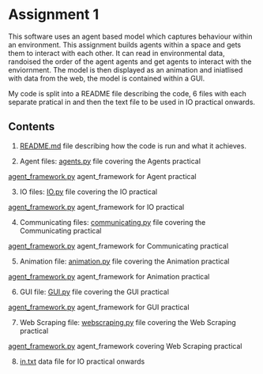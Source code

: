 # Assignment 1

This software uses an agent based model which captures behaviour within an environment. This assignment builds agents within a space and gets them to interact with each other. It can read in environmental data, randoised the order of the agent agents and get agents to interact with the enviornment. The model is then displayed as an animation and iniatlised with data from the web, the model is contained within a GUI.

My code is split into a README file describing the code, 6 files with each separate pratical in and then the text file to be used in IO practical onwards.

## Contents
1) [README.md](https://github.com/eleanorb19/eleanorb19.github.io/blob/9ed51c68548a72690a9d999dea4a3904df87840b/README.md) file describing how the code is run and what it achieves. 

2) Agent files: [agents.py](https://github.com/eleanorb19/eleanorb19.github.io/blob/62231a945345df19619f43a9e16b0bb8b447d958/agents.py) file covering the Agents practical

[agent_framework.py](https://github.com/eleanorb19/eleanorb19.github.io/blob/62231a945345df19619f43a9e16b0bb8b447d958/Agent/agents_framework.py) agent_framework for Agent practical

3) IO files: [IO.py](https://github.com/eleanorb19/eleanorb19.github.io/blob/62231a945345df19619f43a9e16b0bb8b447d958/IO/IO.py) file covering the IO practical

[agent_framework.py](https://github.com/eleanorb19/eleanorb19.github.io/blob/62231a945345df19619f43a9e16b0bb8b447d958/IO/agent_framework.py) agent_framework for IO practical

4) Communicating files: [communicating.py](https://github.com/eleanorb19/eleanorb19.github.io/blob/62231a945345df19619f43a9e16b0bb8b447d958/Communicating/communicating.py) file covering the Communicating practical

[agent_framework.py](https://github.com/eleanorb19/eleanorb19.github.io/blob/62231a945345df19619f43a9e16b0bb8b447d958/Communicating/agent_framework.py) agent_framework for Communicating practical

5) Animation file: [animation.py](https://github.com/eleanorb19/eleanorb19.github.io/blob/62231a945345df19619f43a9e16b0bb8b447d958/animation/animation.py) file covering the Animation practical

[agent_framework.py](https://github.com/eleanorb19/eleanorb19.github.io/blob/62231a945345df19619f43a9e16b0bb8b447d958/animation/agent_framework.py) agent_framework for Animation practical

6) GUI file: [GUI.py](https://github.com/eleanorb19/eleanorb19.github.io/blob/62231a945345df19619f43a9e16b0bb8b447d958/GUI/GUI.py) file covering the GUI practical

[agent_framework.py](https://github.com/eleanorb19/eleanorb19.github.io/blob/62231a945345df19619f43a9e16b0bb8b447d958/GUI/agent_framework.py) agent_framework for GUI practical

7) Web Scraping file: [webscraping.py](https://github.com/eleanorb19/eleanorb19.github.io/blob/62231a945345df19619f43a9e16b0bb8b447d958/WebScraping/webscraping.py) file covering the Web Scraping practical

[agent_framework.py](https://github.com/eleanorb19/eleanorb19.github.io/blob/62231a945345df19619f43a9e16b0bb8b447d958/WebScraping/agent_framework.py) agent_framework covering Web Scraping practical

8) [in.txt](https://github.com/eleanorb19/eleanorb19.github.io/blob/bae5e43df58f38fc9224b45dc1403dde3319ce49/in.txt) data file for IO practical onwards
